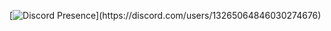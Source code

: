 [![Discord Presence](https://lanyard-profile-readme.vercel.app/api/1326506484603027467?theme=light&bg=809ecf&animated=false&hideDiscrim=true&borderRadius=30px&idleMessage=Probably%20doing%20smaria%20discord.gg/lawful...)](https://discord.com/users/13265064846030274676)
